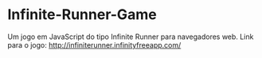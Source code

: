 # Infinite-Runner-Game
Um jogo em JavaScript do tipo Infinite Runner para navegadores web.
Link para o jogo: http://infiniterunner.infinityfreeapp.com/

